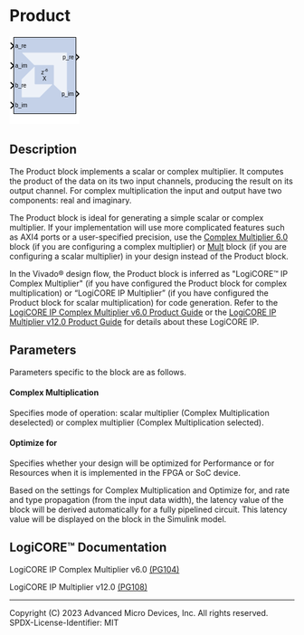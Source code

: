 # Product

![](./Images/block.png)

## Description

The Product block implements a scalar or complex multiplier. It
computes the product of the data on its two input channels, producing
the result on its output channel. For complex multiplication the input
and output have two components: real and imaginary.


The Product block is ideal for generating a simple scalar or complex
multiplier. If your implementation will use more complicated features
such as AXI4 ports or a user-specified precision, use the
[Complex Multiplier 6.0](../../HDL/cmult/README.md) block (if you are
configuring a complex multiplier) or [Mult](../../HDL/mult/README.md) block (if
you are configuring a scalar multiplier) in your design instead of the
Product block.

In the Vivado® design flow, the Product block is inferred as "LogiCORE™
IP Complex Multiplier" (if you have configured the Product block for
complex multiplication) or “LogiCORE IP Multiplier” (if you have
configured the Product block for scalar multiplication) for code
generation. Refer to the [LogiCORE IP Complex Multiplier v6.0 Product
Guide](https://docs.xilinx.com/access/sources/ud/document?isLatest=true&url=pg104-cmpy&ft:locale=en-US)
or the [LogiCORE IP Multiplier v12.0 Product
Guide](https://docs.xilinx.com/access/sources/ud/document?isLatest=true&url=pg108-mult-gen&ft:locale=en-US)
for details about these LogiCORE IP.

## Parameters

Parameters specific to the block are as follows.

#### Complex Multiplication  
Specifies mode of operation: scalar multiplier (Complex Multiplication
deselected) or complex multiplier (Complex Multiplication selected).

#### Optimize for  
Specifies whether your design will be optimized for Performance or for
Resources when it is implemented in the FPGA or SoC device.

Based on the settings for Complex Multiplication and Optimize for, and
rate and type propagation (from the input data width), the latency value
of the block will be derived automatically for a fully pipelined
circuit. This latency value will be displayed on the block in the
Simulink model.

## LogiCORE™ Documentation

LogiCORE IP Complex Multiplier
v6.0 [(PG104)](https://docs.xilinx.com/access/sources/ud/document?isLatest=true&url=pg104-cmpy&ft:locale=en-US)

LogiCORE IP Multiplier
v12.0 [(PG108)](https://docs.xilinx.com/access/sources/ud/document?isLatest=true&url=pg108-mult-gen&ft:locale=en-US)

--------------
Copyright (C) 2023 Advanced Micro Devices, Inc. All rights reserved.
SPDX-License-Identifier: MIT
